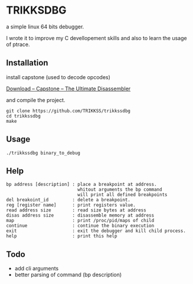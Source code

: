 # TRIKKSDBG

a simple linux 64 bits debugger.

I wrote it to improve my C devellopement skills and also to learn the usage of ptrace.

## Installation

install capstone (used to decode opcodes)

[Download – Capstone – The Ultimate Disassembler](https://www.capstone-engine.org/download.html)

and compile the project.

```
git clone https://github.com/TRIKKSS/trikkssdbg
cd trikkssdbg
make
```

## Usage

```./trikkssdbg binary_to_debug```

## Help

```
bp address [description] : place a breakpoint at address.
                           whitout arguments the bp command
                           will print all defined breakpoints
del breakoint_id         : delete a breakpoint.
reg [register name]      : print registers value.
read address size        : read size bytes at address
disas address size       : disassemble memory at address
map                      : print /proc/pid/maps of child
continue                 : continue the binary execution
exit                     : exit the debugger and kill child process.
help                     : print this help
```

## Todo
- add cli arguments
- better parsing of command (bp description)


